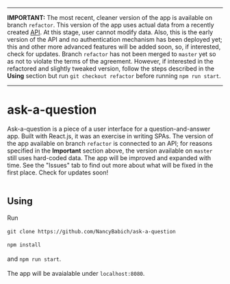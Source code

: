***
__IMPORTANT:__ The most recent, cleaner version of the app is available on branch `refactor`. This version of the app uses actual data from a recently created [API](https://github.com/NancyBabich/ask-a-question-server). At this stage, user cannot modify data. Also, this is the early version of the API and no authentication mechanism has been deployed yet; this and other more advanced features will be added soon, so, if interested, check for updates. Branch `refactor` has not been merged to `master` yet so as not to violate the terms of the agreement. However, if interested in the refactored and slightly tweaked version, follow the steps described in the __Using__ section but run `git checkout refactor` before running `npm run start`.
***

# ask-a-question
Ask-a-question is a piece of a user interface for a question-and-answer app. Built with React.js, it was an exercise in writing SPAs. The version of the app available on branch `refactor` is connected to an API; for reasons specified in the __Important__ section above, the version available on `master` still uses hard-coded data. The app will be improved and expanded with time. See the "Issues" tab to find out more about what will be fixed in the first place. Check for updates soon!</br></br>

## Using
Run </br></br>
`git clone https://github.com/NancyBabich/ask-a-question` </br></br>
`npm install`</br></br>
and `npm run start`.</br></br>
The app will be avaialable under `localhost:8080`.


